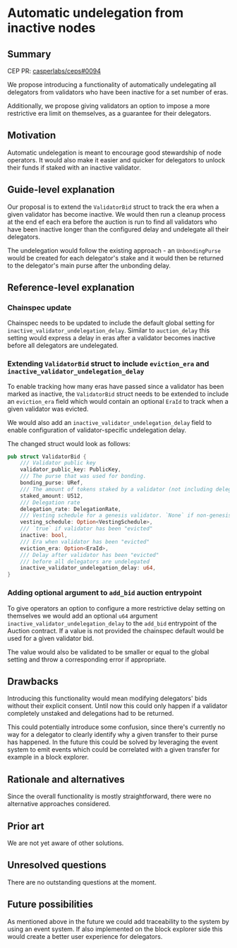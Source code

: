 # Automatic undelegation from inactive nodes

## Summary

[summary]: #summary

CEP PR: [casperlabs/ceps#0094](https://github.com/casperlabs/ceps/pull/94)

We propose introducing a functionality of automatically undelegating all delegators from validators 
who have been inactive for a set number of eras.

Additionally, we propose giving validators an option to impose a more restrictive era limit on themselves,
as a guarantee for their delegators.

## Motivation

[motivation]: #motivation

Automatic undelegation is meant to encourage good stewardship of node operators. It would also make it easier 
and quicker for delegators to unlock their funds if staked with an inactive validator.

## Guide-level explanation

[guide-level-explanation]: #guide-level-explanation

Our proposal is to extend the `ValidatorBid` struct to track the era when a given validator has become inactive.
We would then run a cleanup process at the end ef each era before the auction is run to find all validators
who have been inactive longer than the configured delay and undelegate all their delegators.

The undelegation would follow the existing approach - an `UnbondingPurse` would be created for each delegator's stake
and it would then be returned to the delegator's main purse after the unbonding delay.

## Reference-level explanation

[reference-level-explanation]: #reference-level-explanation

### Chainspec update

Chainspec needs to be updated to include the default global setting for `inactive_validator_undelegation_delay`.
Similar to `auction_delay` this setting would express a delay in eras after a validator becomes inactive before 
all delegators are undelegated.

### Extending `ValidatorBid` struct to include `eviction_era` and `inactive_validator_undelegation_delay`

To enable tracking how many eras have passed since a validator has been marked as inactive, the `ValidatorBid` struct 
needs to be extended to include an `eviction_era` field which would contain an optional `EraId` to track when a given
validator was evicted.

We would also add an `inactive_validator_undelegation_delay` field to enable configuration of validator-specific 
undelegation delay.

The changed struct would look as follows:

```rust
pub struct ValidatorBid {
    /// Validator public key
    validator_public_key: PublicKey,
    /// The purse that was used for bonding.
    bonding_purse: URef,
    /// The amount of tokens staked by a validator (not including delegators).
    staked_amount: U512,
    /// Delegation rate
    delegation_rate: DelegationRate,
    /// Vesting schedule for a genesis validator. `None` if non-genesis validator.
    vesting_schedule: Option<VestingSchedule>,
    /// `true` if validator has been "evicted"
    inactive: bool,
    /// Era when validator has been "evicted"
    eviction_era: Option<EraId>,
    /// Delay after validator has been "evicted"
    /// before all delegators are undelegated
    inactive_validator_undelegation_delay: u64,
}
```

### Adding optional argument to `add_bid` auction entrypoint

To give operators an option to configure a more restrictive delay setting on themselves we would add an optional
`u64` argument `inactive_validator_undelegation_delay` to the `add_bid` entrypoint of the Auction contract. If a value
is not provided the chainspec default would be used for a given validator bid. 

The value would also be validated to be smaller or equal to the global setting and throw a corresponding error if appropriate.

## Drawbacks

[drawbacks]: #drawbacks

Introducing this functionality would mean modifying delegators' bids without their explicit consent. 
Until now this could only happen if a validator completely unstaked and delegations had to be returned.

This could potentially introduce some confusion, since there's currently no way for a delegator to clearly identify
why a given transfer to their purse has happened. In the future this could be solved by leveraging the event system 
to emit events which could be correlated with a given transfer for example in a block explorer.

## Rationale and alternatives

[rationale-and-alternatives]: #rationale-and-alternatives

Since the overall functionality is mostly straightforward, there were no alternative approaches considered.

## Prior art

[prior-art]: #prior-art

We are not yet aware of other solutions.

## Unresolved questions

[unresolved-questions]: #unresolved-questions

There are no outstanding questions at the moment.

## Future possibilities

[future-possibilities]: #future-possibilities

As mentioned above in the future we could add traceability to the system by using an event system.
If also implemented on the block explorer side this would create a better user experience for delegators.